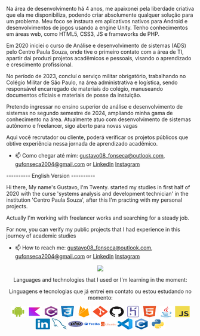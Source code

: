 
<div>
  <p>Na área de desenvolvimento há 4 anos, me apaixonei pela liberdade criativa que ela me disponibiliza, podendo criar absolumente qualquer solução para um problema. Meu foco se instaura em aplicativos nativos para Android e desenvolvimentos de jogos usando a engine Unity. Tenho conhecimentos em áreas web, como HTML5, CSS3, JS e frameworks de PHP.
  <p>Em 2020 iniciei o curso de Análise e desenvolvimento de sistemas (ADS) pelo Centro Paula Souza, onde tive o primeiro contato com a área de TI, apartir dai produzi projetos acadêmicos e pessoais, visando o aprendizado e crescimento profissional.<p>
  <p>No período de 2023, concluí o serviço militar obrigatório, trabalhando no Colégio Militar de São Paulo, na área administrativa e logística, sendo responsável encarregado de materiais do colégio, manuseando documentos oficiais e materiais de posse da instuição.</p>
  <p>Pretendo ingressar no ensino superior de análise e desenvolvimento de sistemas no segundo semestre de 2024, ampliando minha gama de conhecimento na área. Atualmente atuo com desenvolvimento de sistemas autônomo e freelancer, sigo aberto para novas vagas</p>
  <p>Aqui você recrutador ou cliente, poderá verificar os projetos públicos que obtive experiência nessa jornada de aprendizado acadêmico.<p>
  <ul>
    <li>
      <p>📫 Como chegar até mim: 
        <a href = "mailto:gustavo08_fonseca@outlook.com?subject='Care of Gustavo'">gustavo08_fonseca@outlook.com</a>, 
        <a href = "mailto:gufonseca2004@gmail.com?subject='Care of Gustavo'">gufonseca2004@gmail.com</a> or 
        <a href = "https://www.linkedin.com/in/gustavo-fonseca-451692215/"> LinkedIn</a>
        <a href = "https://www.instagram.com/_gfeliciano26?igsh=MTl3N2ZpMjY2MHEy"> Instagram</a></p>
      </li>   
    </ul>
  <p>---------- English Version ----------</p>
  <p>Hi there, My name's Gustavo, I'm Twenty. started my studies in first half of 2020 with the curse 'systems analysis and development technician' in the institution 'Centro Paula Souza', after this I'm practing with my personal projects.
  <p>Actually I'm working with freelancer works and searching for a steady job. <p>
  <p>For now, you can verify my public projects that I had experience in this journey of academic studies<p>
  <ul>
    <li>
      <p>📫 How to reach me: 
        <a href = "mailto:gustavo08_fonseca@outlook.com?subject='Care of Gustavo'">gustavo08_fonseca@outlook.com</a>, 
        <a href = "mailto:gufonseca2004@gmail.com?subject='Care of Gustavo'">gufonseca2004@gmail.com</a> or 
        <a href = "https://www.linkedin.com/in/gustavo-fonseca-451692215/"> LinkedIn</a>
        <a href = "https://www.instagram.com/_gfeliciano26?igsh=MTl3N2ZpMjY2MHEy"> Instagram</a></p>
      </li>   
    </ul>
<div aling = "center" height = "900" width = "400dp">
  <div align = "center" height = "autocomplete" width = "autocomplete">
    <img align = "center" height = "180dp" width = "autocomplete"  src = "https://github-readme-stats.vercel.app/api/top-langs/?username=GustavoFeliciano&count_private=true&show_icons=true&theme=dark&title_color=F5C451&text_color=6BA2E0&icons_color=8AF095&border_color=8AF095&disable_animations=false">
  </div>
</div>
<div>
  <p align = "center">
  Languages and technologies that I used or I'm learning in the moment:<br>
  </p>
  <p align = "center">
  Linguagens e tecnologias que já entrei em contato ou estou estudando no momento:
  </p>
  
  <p align = "center">
  <img height = "30dp" width = "40dp" src = "https://github.com/devicons/devicon/blob/master/icons/android/android-original.svg">
  <img height = "30dp" width = "40dp" src = "https://github.com/devicons/devicon/blob/master/icons/kotlin/kotlin-original.svg">
  <img height = "30dp" width = "40dp" src = "https://github.com/devicons/devicon/blob/master/icons/csharp/csharp-original.svg">
  <img height = "30dp" width = "40dp" src = "https://github.com/devicons/devicon/blob/master/icons/css3/css3-original.svg">
  <img height = "30dp" width = "40dp" src = "https://github.com/devicons/devicon/blob/master/icons/firebase/firebase-plain.svg">
  <img height = "30dp" width = "40dp" src = "https://github.com/devicons/devicon/blob/master/icons/git/git-original.svg">
  <img height = "30dp" width = "40dp" src = "https://github.com/devicons/devicon/blob/master/icons/github/github-original.svg">
  <img height = "30dp" width = "40dp" src = "https://github.com/devicons/devicon/blob/master/icons/heroku/heroku-original.svg">
  <img height = "30dp" width = "40dp" src = "https://github.com/devicons/devicon/blob/master/icons/html5/html5-original.svg">
  <img height = "30dp" width = "40dp" src = "https://github.com/devicons/devicon/blob/master/icons/java/java-original.svg">
  <img height = "30dp" width = "40dp" src = "https://github.com/devicons/devicon/blob/master/icons/javascript/javascript-original.svg">
  <img height = "30dp" width = "40dp" src = "https://github.com/devicons/devicon/blob/master/icons/linkedin/linkedin-original.svg">
  <img height = "30dp" width = "40dp" src = "https://github.com/devicons/devicon/blob/master/icons/mysql/mysql-original.svg">
  <img height = "30dp" width = "40dp" src = "https://github.com/devicons/devicon/blob/master/icons/php/php-original.svg">
  <img height = "30dp" width = "40dp" src = "https://github.com/devicons/devicon/blob/master/icons/trello/trello-plain-wordmark.svg">
  <img height = "30dp" width = "40dp" src = "https://github.com/devicons/devicon/blob/master/icons/ubuntu/ubuntu-plain-wordmark.svg">
  <img height = "30dp" width = "40dp" src = "https://github.com/devicons/devicon/blob/master/icons/vscode/vscode-original.svg">
  <img height = "30dp" width = "40dp" src = "https://github.com/devicons/devicon/blob/master/icons/c/c-original.svg">
  <img height = "30dp" width = "40dp" src = "https://github.com/devicons/devicon/blob/master/icons/python/python-original.svg">
  </p>
</div>
